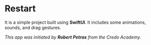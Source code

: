# Restart

It is a simple project built using **SwiftUI**. It includes some animations, sounds, and drag gestures.

*This app was initiated by **Robert Petras** from the Credo Academy.*
